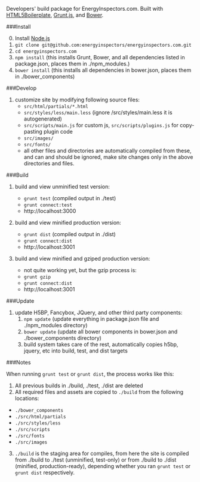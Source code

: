Developers' build package for EnergyInspectors.com.  Built with [HTML5Boilerplate][1], [Grunt.js][3], and [Bower][4].

###Install

0.  Install [Node.js][2]
1.  `git clone git@github.com:energyinspectors/energyinspectors.com.git`
2.  `cd energyinspectors.com`
2.  `npm install`  (this installs Grunt, Bower, and all dependencies listed in package.json, places them in ./npm_modules.)
3.  `bower install` (this installs all dependencies in bower.json, places them in ./bower_components)

###Develop

1.  customize site by modifying following source files:
    - `src/html/partials/*.html`
    - `src/styles/less/main.less` (ignore /src/styles/main.less it is autogenerated)
    - `src/scripts/main.js` for custom js, `src/scripts/plugins.js` for copy-pasting plugin code
    - `src/images/`
    - `src/fonts/`
    - all other files and directories are automatically compiled from these, and can and should be ignored, make site changes only in the above directories and files.

###Build

1.  build and view unminified test version:
    - `grunt test`  (compiled output in ./test)
    - `grunt connect:test`
    - http://localhost:3000

2.  build and view minified production version:
    - `grunt dist`  (compiled output in ./dist)
    - `grunt connect:dist`
    - http://localhost:3001

3.  build and view minified and gziped production version:
    - not quite working yet, but the gzip process is:
    - `grunt gzip`
    - `grunt connect:dist`
    - http://localhost:3001

###Update

1.  update H5BP, Fancybox, JQuery, and other third party components:
    1. `npm update`  (update everything in package.json file and ./npm_modules directory)
    2. `bower update` (update all bower components in bower.json and ./bower_components directory)
    3. build system takes care of the rest, automatically copies h5bp, jquery, etc into build, test, and dist targets

###Notes

When running `grunt test` or `grunt dist`, the process works like this:

1.  All previous builds in ./build, ./test, ./dist are deleted
2.  All required files and assets are copied to `./build` from the following locations:
  - `./bower_components`
  - `./src/html/partials`
  - `./src/styles/less`
  - `./src/scripts`
  - `./src/fonts`
  - `./src/images`
3.  `./build` is the staging area for compiles, from here the site is compiled from ./build to ./test (unminified, test-only) or from ./build to ./dist (minified, production-ready), depending whether you ran `grunt test` or `grunt dist` respectively.



[1]:http://html5boilerplate.com/
[2]:http://nodejs.org/
[3]:http://gruntjs.com/
[4]:http://bower.io/
